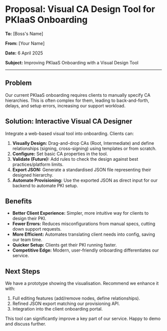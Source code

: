 # Proposal: Visual CA Design Tool for PKIaaS Onboarding

**To:** [Boss's Name]

**From:** [Your Name]

**Date:** 6 April 2025

**Subject:** Improving PKIaaS Onboarding with a Visual Design Tool

---

## Problem

Our current PKIaaS onboarding requires clients to manually specify CA hierarchies. This is often complex for them, leading to back-and-forth, delays, and setup errors, increasing our support workload.

## Solution: Interactive Visual CA Designer

Integrate a web-based visual tool into onboarding. Clients can:

1.  **Visually Design:** Drag-and-drop CAs (Root, Intermediate) and define relationships (signing, cross-signing) using templates or from scratch.
2.  **Configure:** Set basic CA properties in the tool.
3.  **Validate (Future):** Add rules to check the design against best practices/platform limits.
4.  **Export JSON:** Generate a standardised JSON file representing their designed hierarchy.
5.  **Automate Provisioning:** Use the exported JSON as direct input for our backend to automate PKI setup.

## Benefits

*   **Better Client Experience:** Simpler, more intuitive way for clients to design their PKI.
*   **Fewer Errors:** Reduces misconfigurations from manual specs, cutting down support requests.
*   **More Efficient:** Automates translating client needs into config, saving our team time.
*   **Quicker Setup:** Clients get their PKI running faster.
*   **Competitive Edge:** Modern, user-friendly onboarding differentiates our service.

## Next Steps

We have a prototype showing the visualisation. Recommend we enhance it with:

1.  Full editing features (add/remove nodes, define relationships).
2.  Refined JSON export matching our provisioning API.
3.  Integration into the client onboarding portal.

This tool can significantly improve a key part of our service. Happy to demo and discuss further.